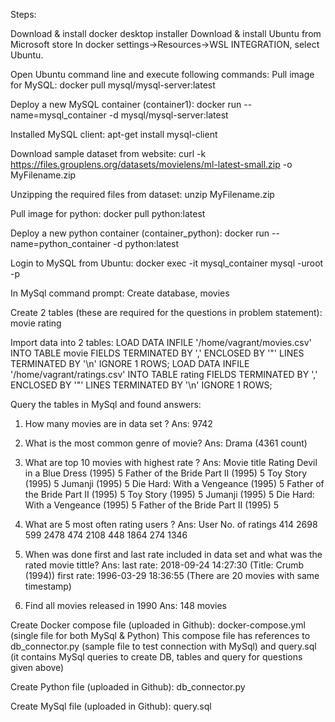 Steps:

Download & install docker desktop installer
Download & install Ubuntu from Microsoft store
In docker settings->Resources->WSL INTEGRATION, select Ubuntu.

Open Ubuntu command line and execute following commands:
Pull image for MySQL:
docker pull mysql/mysql-server:latest

Deploy a new MySQL container (container1):
docker run --name=mysql_container -d mysql/mysql-server:latest

Installed MySQL client:
apt-get install mysql-client

Download sample dataset from website:
curl -k https://files.grouplens.org/datasets/movielens/ml-latest-small.zip -o MyFilename.zip

Unzipping the required files from dataset:
unzip MyFilename.zip

Pull image for python:
docker pull python:latest

Deploy a new python container (container_python):
docker run --name=python_container -d python:latest

Login to MySQL from Ubuntu:
docker exec -it mysql_container mysql -uroot -p

In MySql command prompt:
Create database, movies

Create 2 tables (these are required for the questions in problem statement):
movie
rating

Import data into 2 tables:
LOAD DATA INFILE '/home/vagrant/movies.csv' INTO TABLE movie FIELDS TERMINATED BY ',' ENCLOSED BY '"' LINES TERMINATED BY '\n' IGNORE 1 ROWS;
LOAD DATA INFILE '/home/vagrant/ratings.csv' INTO TABLE rating FIELDS TERMINATED BY ',' ENCLOSED BY '"' LINES TERMINATED BY '\n' IGNORE 1 ROWS;

Query the tables in MySql and found answers:
1. How many movies are in data set ?
Ans: 9742

2. What is the most common genre of movie?
Ans: Drama (4361 count)

3. What are top 10 movies with highest rate ?
Ans: Movie title                        Rating
Devil in a Blue Dress (1995)	        5
Father of the Bride Part II (1995)	5
Toy Story (1995)	                5
Jumanji (1995)	                        5
Die Hard: With a Vengeance (1995)	5
Father of the Bride Part II (1995)	5
Toy Story (1995)	                5
Jumanji (1995)	                        5
Die Hard: With a Vengeance (1995)	5
Father of the Bride Part II (1995)	5

4. What are 5 most often rating users ?
Ans: User    No. of ratings
     414	2698
     599	2478
     474	2108
     448	1864
     274	1346

5. When was done first and last rate included in data set and what was the rated movie tittle?
Ans: last rate: 2018-09-24 14:27:30 (Title: Crumb (1994))
     first rate: 1996-03-29 18:36:55 (There are 20 movies with same timestamp)

6. Find all movies released in 1990
Ans: 148 movies

Create Docker compose file (uploaded in Github):
docker-compose.yml (single file for both MySql & Python)
This compose file has references to db_connector.py (sample file to test connection with MySql) and query.sql (it contains MySql queries to create DB, tables and query for questions given above)

Create Python file (uploaded in Github):
db_connector.py

Create MySql file (uploaded in Github):
query.sql
